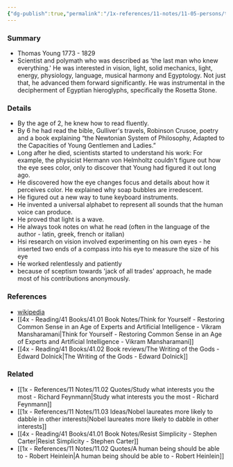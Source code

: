 ```yaml
---
{"dg-publish":true,"permalink":"/1x-references/11-notes/11-05-persons/thomas-young/","title":"Thomas Young","dgShowBacklinks":false}
---
```



### Summary
- Thomas Young 1773 - 1829
- Scientist and polymath who was described as 'the last man who knew everything.' He was interested in vision, light, solid mechanics, light, energy, physiology, language, musical harmony and Egyptology. Not just that, he advanced them forward significantly. He was instrumental in the decipherment of Egyptian hieroglyphs, specifically the Rosetta Stone.

### Details
- By the age of 2, he knew how to read fluently. 
- By 6 he had read the bible, Gulliver's travels, Robinson Crusoe, poetry and a book explaining “the Newtonian System of Philosophy, Adapted to the Capacities of Young Gentlemen and Ladies.”
- Long after he died, scientists started to understand his work: For example, the physicist Hermann von Helmholtz couldn't figure out how the eye sees color, only to discover that Young had figured it out long ago.
- He discovered how the eye changes focus and details about how it perceives color. He explained why soap bubbles are irredescent.
- He figured out a new way to tune keyboard instruments. 
- He invented a universal alphabet to represent all sounds that the human voice can produce.
- He proved that light is a wave.
- He always took notes on what he read (often in the language of the author - latin, greek, french or italian)
- Hsi research on vision involved experimenting on his own eyes - he inserted two ends of a compass into his eye to measure the size of his eye
- He worked relentlessly and patiently
- because of sceptism towards 'jack of all trades' approach, he made most of his contributions anonymously.

### References
- [wikipedia](https://en.wikipedia.org/wiki/Thomas_Young_(scientist))
- [[4x - Reading/41 Books/41.01 Book Notes/Think for Yourself - Restoring Common Sense in an Age of Experts and Artificial Intelligence - Vikram Mansharamani\|Think for Yourself - Restoring Common Sense in an Age of Experts and Artificial Intelligence - Vikram Mansharamani]]
- [[4x - Reading/41 Books/41.02 Book reviews/The Writing of the Gods - Edward Dolnick\|The Writing of the Gods - Edward Dolnick]]

### Related
- [[1x - References/11 Notes/11.02 Quotes/Study what interests you the most - Richard Feynmann\|Study what interests you the most - Richard Feynmann]]
- [[1x - References/11 Notes/11.03 Ideas/Nobel laureates more likely to dabble in other interests\|Nobel laureates more likely to dabble in other interests]]
- [[4x - Reading/41 Books/41.01 Book Notes/Resist Simplicity - Stephen Carter\|Resist Simplicity - Stephen Carter]]
- [[1x - References/11 Notes/11.02 Quotes/A human being should be able to - Robert Heinlein\|A human being should be able to - Robert Heinlein]]